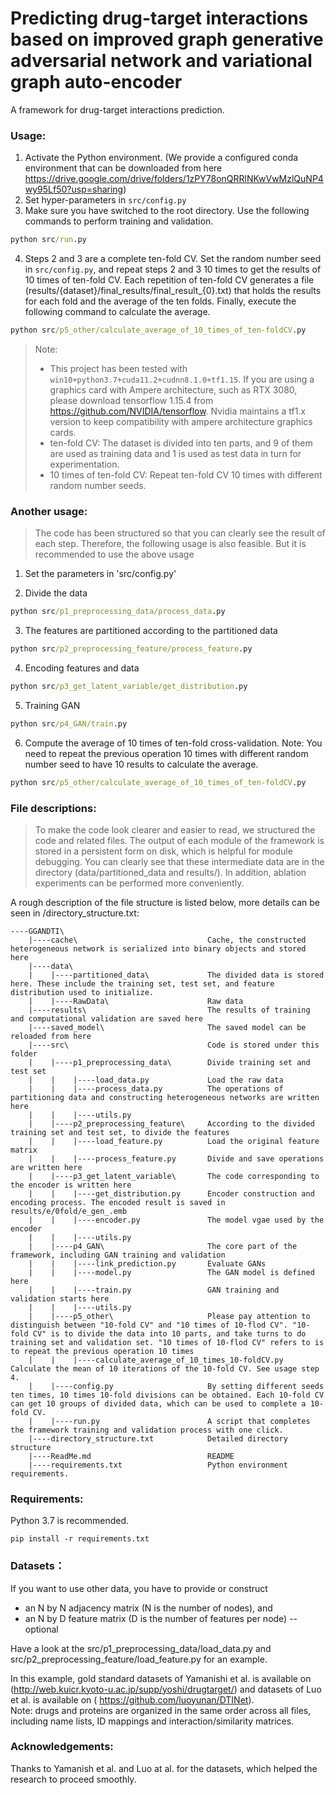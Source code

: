Predicting drug-target interactions based on improved graph generative adversarial network and variational graph auto-encoder
==============
A framework for drug-target interactions prediction.

### Usage:

1. Activate the Python environment. (We provide a configured conda environment that can be downloaded from here https://drive.google.com/drive/folders/1zPY78onQRRlNKwVwMzlQuNP4wy95Lf50?usp=sharing)
2. Set hyper-parameters in `src/config.py`
3. Make sure you have switched to the root directory. Use the following commands to perform training and validation.

```cmd
python src/run.py
```

4. Steps 2 and 3 are a complete ten-fold CV. Set the random number seed in `src/config.py`, and repeat steps 2 and 3 10 times to get the results of 10 times of ten-fold CV. Each repetition of ten-fold CV generates a file (results/{dataset}/final_results/final_result_{0}.txt) that holds the results for each fold and the average of the ten folds. Finally, execute the following command to calculate the average.

```cmd
python src/p5_other/calculate_average_of_10_times_of_ten-foldCV.py
```
> Note: 
> - This project has been tested with ``win10+python3.7+cuda11.2+cudnn8.1.0+tf1.15``. If you are using a graphics card with Ampere architecture, such as RTX 3080, please download tensorflow 1.15.4 from https://github.com/NVIDIA/tensorflow. Nvidia maintains a tf1.x version to keep compatibility with ampere architecture graphics cards.
> - ten-fold CV: The dataset is divided into ten parts, and 9 of them are used as training data and 1 is used as test data in turn for experimentation.
> - 10 times of ten-fold CV: Repeat ten-fold CV 10 times with different random number seeds.

### Another usage:

> The code has been structured so that you can clearly see the result of each step. Therefore, the following usage is also feasible. But it is recommended to use the above usage

1. Set the parameters in 'src/config.py'

2. Divide the data

```cmd
python src/p1_preprocessing_data/process_data.py
```

3. The features are partitioned according to the partitioned data

```cmd
python src/p2_preprocessing_feature/process_feature.py
```

4. Encoding features and data
```cmd
python src/p3_get_latent_variable/get_distribution.py
```
5. Training GAN
```cmd
python src/p4_GAN/train.py
```
6. Compute the average of 10 times of ten-fold cross-validation. Note: You need to repeat the previous operation 10 times with different random number seed to have 10 results to calculate the average.
```cmd
python src/p5_other/calculate_average_of_10_times_of_ten-foldCV.py
```

### File descriptions:

> To make the code look clearer and easier to read, we structured the code and related files. The output of each module of the framework is stored in a persistent form on disk, which is helpful for module debugging. You can clearly see that these intermediate data are in the directory (data/partitioned_data and results/). In addition, ablation experiments can be performed more conveniently.

A rough description of the file structure is listed below, more details can be seen in /directory_structure.txt:

```plain
----GGANDTI\        
    |----cache\                             Cache, the constructed heterogeneous network is serialized into binary objects and stored here
    |----data\        
    |    |----partitioned_data\             The divided data is stored here. These include the training set, test set, and feature distribution used to initialize.
    |    |----RawData\                      Raw data
    |----results\                           The results of training and computational validation are saved here
    |----saved_model\                       The saved model can be reloaded from here
    |----src\                               Code is stored under this folder
    |    |----p1_preprocessing_data\        Divide training set and test set
    |    |    |----load_data.py             Load the raw data
    |    |    |----process_data.py          The operations of partitioning data and constructing heterogeneous networks are written here
    |    |    |----utils.py                 
    |    |----p2_preprocessing_feature\     According to the divided training set and test set, to divide the features
    |    |    |----load_feature.py          Load the original feature matrix
    |    |    |----process_feature.py       Divide and save operations are written here
    |    |----p3_get_latent_variable\       The code corresponding to the encoder is written here
    |    |    |----get_distribution.py      Encoder construction and encoding process. The encoded result is saved in results/e/0fold/e_gen_.emb
    |    |    |----encoder.py               The model vgae used by the encoder
    |    |    |----utils.py                 
    |    |----p4_GAN\                       The core part of the framework, including GAN training and validation
    |    |    |----link_prediction.py       Evaluate GANs
    |    |    |----model.py                 The GAN model is defined here
    |    |    |----train.py                 GAN training and validation starts here
    |    |    |----utils.py
    |    |----p5_other\                     Please pay attention to distinguish between "10-fold CV" and "10 times of 10-flod CV". "10-fold CV" is to divide the data into 10 parts, and take turns to do training set and validation set. "10 times of 10-flod CV" refers to is to repeat the previous operation 10 times
    |    |    |----calculate_average_of_10_times_10-foldCV.py   Calculate the mean of 10 iterations of the 10-fold CV. See usage step 4.
    |    |----config.py                     By setting different seeds ten times, 10 times 10-fold divisions can be obtained. Each 10-fold CV can get 10 groups of divided data, which can be used to complete a 10-fold CV.
    |    |----run.py                        A script that completes the framework training and validation process with one click.
    |----directory_structure.txt            Detailed directory structure
    |----ReadMe.md                          README
    |----requirements.txt                   Python environment requirements.
```

### Requirements:
Python 3.7 is recommended.

    pip install -r requirements.txt

### Datasets：

If you want to use other data, you have to provide or construct

- an N by N adjacency matrix (N is the number of nodes), and
- an N by D feature matrix (D is the number of features per node) -- optional

Have a look at the src/p1_preprocessing_data/load_data.py and src/p2_preprocessing_feature/load_feature.py for an example.

In this example, gold standard datasets of Yamanishi et al. is available on (http://web.kuicr.kyoto-u.ac.jp/supp/yoshi/drugtarget/) and datasets of Luo et al. is available on
( https://github.com/luoyunan/DTINet).  
Note: drugs and proteins are organized in the same order across all files, including name lists, ID mappings and interaction/similarity matrices.

### Acknowledgements:

Thanks to Yamanish et al. and Luo at al. for the datasets,
which helped the research to proceed smoothly.
